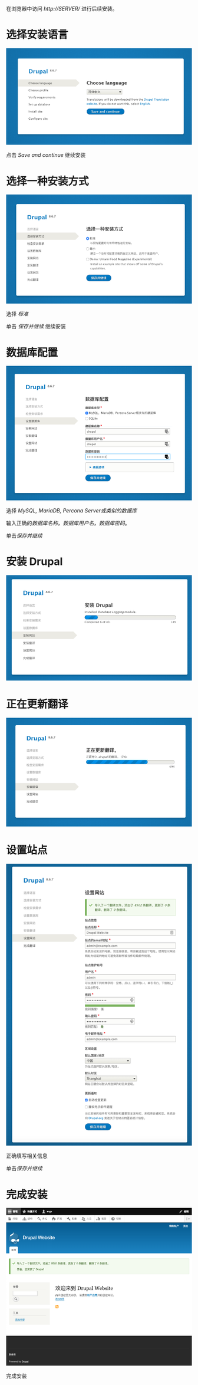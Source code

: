 在浏览器中访问 *http://SERVER/* 进行后续安装。

# 选择安装语言

![Choose Language](./img/drupal8-install-choose-language.png)

点击 *Save and continue* 继续安装

# 选择一种安装方式

![Choose Profile](./img/drupal8-install-choose-profile.png)

选择 *标准* 

单击 *保存并继续* 继续安装

# 数据库配置

![Configure Database](./img/drupal8-install-db-config.png)

选择 *MySQL, MariaDB, Percona Server或类似的数据库* 

输入正确的*数据库名称*，*数据库用户名*，*数据库密码*。

单击*保存并继续*


# 安装 Drupal

![Install...](./img/drupal8-install-installing.png)

# 正在更新翻译

![Translation...](./img/drupal8-install-translation.png)

# 设置站点

![Setting](./img/drupal8-install-setting.png)

正确填写相关信息

单击*保存并继续*

# 完成安装

![Completed](./img/drupal8-install-complete.png)

完成安装

